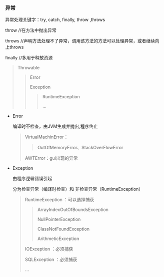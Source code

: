 ### 异常



异常处理关键字：try, catch, finally, throw ,throws

throw //在方法中抛出异常

throws //声明方法处理不了异常，调用该方法的方法可以处理异常，或者继续向上throws

finally  //多用于释放资源

> Throwable
>
> > Error 
> >
> > > 
> >
> > Exception
> >
> > > RuntimeException
> > >
> > > ...



* Error

  编译时不检查，由JVM生成并抛出,程序终止

  > VirtualMachinError：
  >
  > > OutOfMemoryError、StackOverFlowError
  >
  > AWTError：gui出现的异常



* Exception

  由程序逻辑错误引起

  分为检查异常（编译时检查）和 非检查异常（RuntimeException）

  

  > RuntimeException ：可以选择捕获
  >
  > > ArrayIndexOutOfBoundsException
  > >
  > > NullPointerException
  > >
  > > ClassNotFoundException
  > >
  > > ArithmeticException
  >
  > IOException ：必须捕获
  >
  > SQLException ：必须捕获
  >
  > ...





